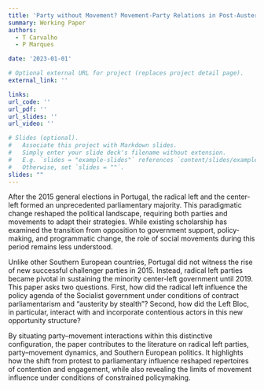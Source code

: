 ```yaml
---
title: 'Party without Movement? Movement-Party Relations in Post-Austerity Portugal under Contract Parlamentarism'
summary: Working Paper
authors:
  - T Carvalho
  - P Marques

date: '2023-01-01'

# Optional external URL for project (replaces project detail page).
external_link: ''

links:
url_code: ''
url_pdf: ''
url_slides: ''
url_video: ''

# Slides (optional).
#   Associate this project with Markdown slides.
#   Simply enter your slide deck's filename without extension.
#   E.g. `slides = "example-slides"` references `content/slides/example-slides.md`.
#   Otherwise, set `slides = ""`.
slides: ""
---
```


After the 2015 general elections in Portugal, the radical left and the center-left formed an unprecedented parliamentary majority. This paradigmatic change reshaped the political landscape, requiring both parties and movements to adapt their strategies. While existing scholarship has examined the transition from opposition to government support, policy-making, and programmatic change, the role of social movements during this period remains less understood.

Unlike other Southern European countries, Portugal did not witness the rise of new successful challenger parties in 2015. Instead, radical left parties became pivotal in sustaining the minority center-left government until 2019. This paper asks two questions. First, how did the radical left influence the policy agenda of the Socialist government under conditions of contract parliamentarism and “austerity by stealth”? Second, how did the Left Bloc, in particular, interact with and incorporate contentious actors in this new opportunity structure?

By situating party–movement interactions within this distinctive configuration, the paper contributes to the literature on radical left parties, party–movement dynamics, and Southern European politics. It highlights how the shift from protest to parliamentary influence reshaped repertoires of contention and engagement, while also revealing the limits of movement influence under conditions of constrained policymaking.